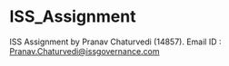 # ISS_Assignment

ISS Assignment by Pranav Chaturvedi (14857).
Email ID : Pranav.Chaturvedi@issgovernance.com
